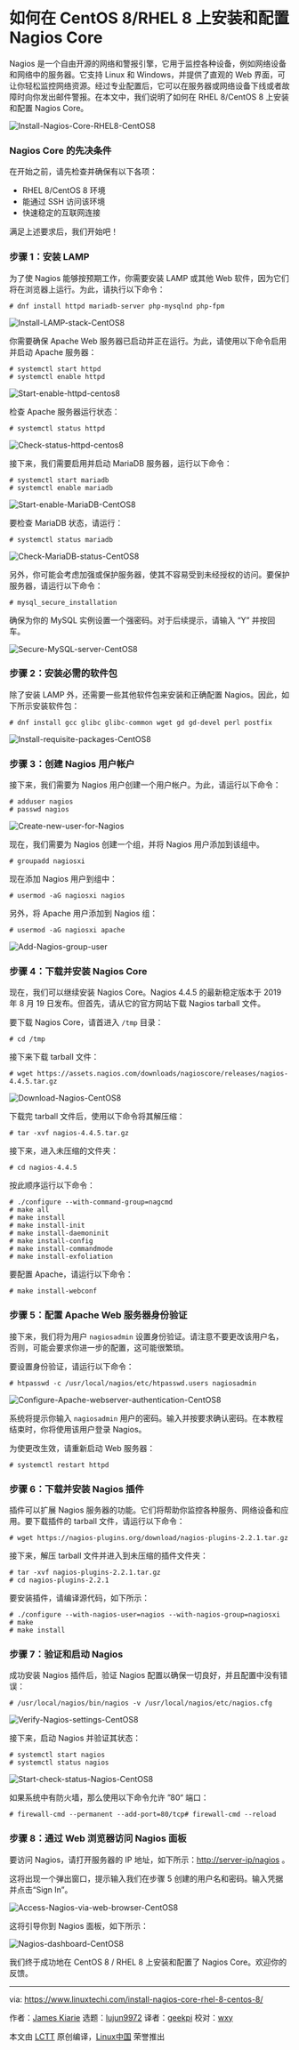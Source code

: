[#]: collector: (lujun9972)
[#]: translator: (geekpi)
[#]: reviewer: (wxy)
[#]: publisher: (wxy)
[#]: url: (https://linux.cn/article-11572-1.html)
[#]: subject: (How to Install and Configure Nagios Core on CentOS 8 / RHEL 8)
[#]: via: (https://www.linuxtechi.com/install-nagios-core-rhel-8-centos-8/)
[#]: author: (James Kiarie https://www.linuxtechi.com/author/james/)

如何在 CentOS 8/RHEL 8 上安装和配置 Nagios Core
======

Nagios 是一个自由开源的网络和警报引擎，它用于监控各种设备，例如网络设备和网络中的服务器。它支持 Linux 和 Windows，并提供了直观的 Web 界面，可让你轻松监控网络资源。经过专业配置后，它可以在服务器或网络设备下线或者故障时向你发出邮件警报。在本文中，我们说明了如何在 RHEL 8/CentOS 8 上安装和配置 Nagios Core。

![Install-Nagios-Core-RHEL8-CentOS8][2]

### Nagios Core 的先决条件

在开始之前，请先检查并确保有以下各项：

  * RHEL 8/CentOS 8 环境
  * 能通过 SSH 访问该环境
  * 快速稳定的互联网连接

满足上述要求后，我们开始吧！

### 步骤 1：安装 LAMP

为了使 Nagios 能够按预期工作，你需要安装 LAMP 或其他 Web 软件，因为它们将在浏览器上运行。为此，请执行以下命令：

```
# dnf install httpd mariadb-server php-mysqlnd php-fpm
```

![Install-LAMP-stack-CentOS8][3]

你需要确保 Apache Web 服务器已启动并正在运行。为此，请使用以下命令启用并启动 Apache 服务器：

```
# systemctl start httpd
# systemctl enable httpd
```

![Start-enable-httpd-centos8][4]

检查 Apache 服务器运行状态：

```
# systemctl status httpd
```

![Check-status-httpd-centos8][5]

接下来，我们需要启用并启动 MariaDB 服务器，运行以下命令：

```
# systemctl start mariadb
# systemctl enable mariadb
```

![Start-enable-MariaDB-CentOS8][6]

要检查 MariaDB 状态，请运行：

```
# systemctl status mariadb
```

![Check-MariaDB-status-CentOS8][7]

另外，你可能会考虑加强或保护服务器，使其不容易受到未经授权的访问。要保护服务器，请运行以下命令：

```
# mysql_secure_installation
```

确保为你的 MySQL 实例设置一个强密码。对于后续提示，请输入 “Y” 并按回车。

![Secure-MySQL-server-CentOS8][8]

### 步骤 2：安装必需的软件包

除了安装 LAMP 外，还需要一些其他软件包来安装和正确配置 Nagios。因此，如下所示安装软件包：

```
# dnf install gcc glibc glibc-common wget gd gd-devel perl postfix
```

![Install-requisite-packages-CentOS8][9]

### 步骤 3：创建 Nagios 用户帐户

接下来，我们需要为 Nagios 用户创建一个用户帐户。为此，请运行以下命令：

```
# adduser nagios
# passwd nagios
```

![Create-new-user-for-Nagios][10]

现在，我们需要为 Nagios 创建一个组，并将 Nagios 用户添加到该组中。

```
# groupadd nagiosxi
```

现在添加 Nagios 用户到组中：

```
# usermod -aG nagiosxi nagios
```

另外，将 Apache 用户添加到 Nagios 组：

```
# usermod -aG nagiosxi apache
```

![Add-Nagios-group-user][11]

### 步骤 4：下载并安装 Nagios Core

现在，我们可以继续安装 Nagios Core。Nagios 4.4.5 的最新稳定版本于 2019 年 8 月 19 日发布。但首先，请从它的官方网站下载 Nagios tarball 文件。

要下载 Nagios Core，请首进入 `/tmp` 目录：

```
# cd /tmp
```

接下来下载 tarball 文件：

```
# wget https://assets.nagios.com/downloads/nagioscore/releases/nagios-4.4.5.tar.gz
```

![Download-Nagios-CentOS8][12]

下载完 tarball 文件后，使用以下命令将其解压缩：

```
# tar -xvf nagios-4.4.5.tar.gz
```

接下来，进入未压缩的文件夹：

```
# cd nagios-4.4.5
```

按此顺序运行以下命令：

```
# ./configure --with-command-group=nagcmd
# make all
# make install
# make install-init
# make install-daemoninit
# make install-config
# make install-commandmode
# make install-exfoliation
```

要配置 Apache，请运行以下命令：

```
# make install-webconf
```

### 步骤 5：配置 Apache Web 服务器身份验证

接下来，我们将为用户 `nagiosadmin` 设置身份验证。请注意不要更改该用户名，否则，可能会要求你进一步的配置，这可能很繁琐。

要设置身份验证，请运行以下命令：

```
# htpasswd -c /usr/local/nagios/etc/htpasswd.users nagiosadmin
```

![Configure-Apache-webserver-authentication-CentOS8][13]

系统将提示你输入 `nagiosadmin` 用户的密码。输入并按要求确认密码。在本教程结束时，你将使用该用户登录 Nagios。

为使更改生效，请重新启动 Web 服务器：

```
# systemctl restart httpd
```

### 步骤 6：下载并安装 Nagios 插件

插件可以扩展 Nagios 服务器的功能。它们将帮助你监控各种服务、网络设备和应用。要下载插件的 tarball 文件，请运行以下命令：

```
# wget https://nagios-plugins.org/download/nagios-plugins-2.2.1.tar.gz
```

接下来，解压 tarball 文件并进入到未压缩的插件文件夹：

```
# tar -xvf nagios-plugins-2.2.1.tar.gz
# cd nagios-plugins-2.2.1
```

要安装插件，请编译源代码，如下所示：

```
# ./configure --with-nagios-user=nagios --with-nagios-group=nagiosxi
# make
# make install
```

### 步骤 7：验证和启动 Nagios

成功安装 Nagios 插件后，验证 Nagios 配置以确保一切良好，并且配置中没有错误：

```
# /usr/local/nagios/bin/nagios -v /usr/local/nagios/etc/nagios.cfg
```

![Verify-Nagios-settings-CentOS8][14]

接下来，启动 Nagios 并验证其状态：

```
# systemctl start nagios
# systemctl status nagios
```

![Start-check-status-Nagios-CentOS8][15]

如果系统中有防火墙，那么使用以下命令允许 ”80“ 端口：

```
# firewall-cmd --permanent --add-port=80/tcp# firewall-cmd --reload
```

### 步骤 8：通过 Web 浏览器访问 Nagios 面板

要访问 Nagios，请打开服务器的 IP 地址，如下所示：<http://server-ip/nagios> 。

这将出现一个弹出窗口，提示输入我们在步骤 5 创建的用户名和密码。输入凭据并点击“Sign In”。

![Access-Nagios-via-web-browser-CentOS8][16]

这将引导你到 Nagios 面板，如下所示：

![Nagios-dashboard-CentOS8][17]

我们终于成功地在 CentOS 8 / RHEL 8 上安装和配置了 Nagios Core。欢迎你的反馈。

--------------------------------------------------------------------------------

via: https://www.linuxtechi.com/install-nagios-core-rhel-8-centos-8/

作者：[James Kiarie][a]
选题：[lujun9972][b]
译者：[geekpi](https://github.com/geekpi)
校对：[wxy](https://github.com/wxy)

本文由 [LCTT](https://github.com/LCTT/TranslateProject) 原创编译，[Linux中国](https://linux.cn/) 荣誉推出

[a]: https://www.linuxtechi.com/author/james/
[b]: https://github.com/lujun9972
[2]: https://www.linuxtechi.com/wp-content/uploads/2019/10/Install-Nagios-Core-RHEL8-CentOS8.jpg
[3]: https://www.linuxtechi.com/wp-content/uploads/2019/10/Install-LAMP-stack-CentOS8.jpg
[4]: https://www.linuxtechi.com/wp-content/uploads/2019/10/Start-enable-httpd-centos8.jpg
[5]: https://www.linuxtechi.com/wp-content/uploads/2019/10/Check-status-httpd-centos8.jpg
[6]: https://www.linuxtechi.com/wp-content/uploads/2019/10/Start-enable-MariaDB-CentOS8.jpg
[7]: https://www.linuxtechi.com/wp-content/uploads/2019/10/Check-MariaDB-status-CentOS8.jpg
[8]: https://www.linuxtechi.com/wp-content/uploads/2019/10/Secure-MySQL-server-CentOS8.jpg
[9]: https://www.linuxtechi.com/wp-content/uploads/2019/10/Install-requisite-packages-CentOS8.jpg
[10]: https://www.linuxtechi.com/wp-content/uploads/2019/10/Create-new-user-for-Nagios.jpg
[11]: https://www.linuxtechi.com/wp-content/uploads/2019/10/Add-Nagios-group-user.jpg
[12]: https://www.linuxtechi.com/wp-content/uploads/2019/10/Download-Nagios-CentOS8.jpg
[13]: https://www.linuxtechi.com/wp-content/uploads/2019/10/Configure-Apache-webserver-authentication-CentOS8.jpg
[14]: https://www.linuxtechi.com/wp-content/uploads/2019/10/Verify-Nagios-settings-CentOS8.jpg
[15]: https://www.linuxtechi.com/wp-content/uploads/2019/10/Start-check-status-Nagios-CentOS8.jpg
[16]: https://www.linuxtechi.com/wp-content/uploads/2019/10/Access-Nagios-via-web-browser-CentOS8.jpg
[17]: https://www.linuxtechi.com/wp-content/uploads/2019/10/Nagios-dashboard-CentOS8.jpg

